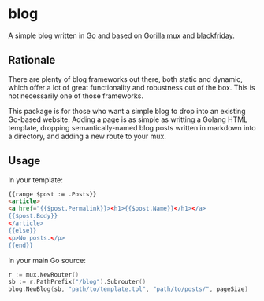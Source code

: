 # blog #

A simple blog written in [Go](http://golang.org/) and based on [Gorilla
mux](https://github.com/gorilla/mux) and
[blackfriday](https://github.com/russross/blackfriday).

## Rationale ##

There are plenty of blog frameworks out there, both static and dynamic, which
offer a lot of great functionality and robustness out of the box. This is not
necessarily one of those frameworks.

This package is for those who want a simple blog to drop into an existing 
Go-based website. Adding a page is as simple as writting a Golang HTML template,
dropping semantically-named blog posts written in markdown into a directory,
and adding a new route to your mux.

## Usage ##

In your template:
```HTML
{{range $post := .Posts}}
<article>
<a href="{{$post.Permalink}}><h1>{{$post.Name}}</h1></a>
{{$post.Body}}
</article>
{{else}}
<p>No posts.</p>
{{end}}
```

In your main Go source:
```Go
r := mux.NewRouter()
sb := r.PathPrefix("/blog").Subrouter()
blog.NewBlog(sb, "path/to/template.tpl", "path/to/posts/", pageSize)
```


